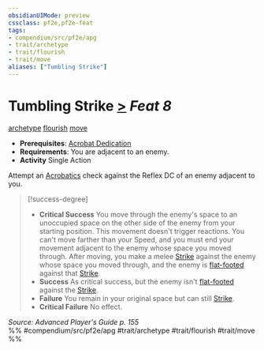```yaml
---
obsidianUIMode: preview
cssclass: pf2e,pf2e-feat
tags:
- compendium/src/pf2e/apg
- trait/archetype
- trait/flourish
- trait/move
aliases: ["Tumbling Strike"]
---
```

# Tumbling Strike  [>](chapter-9-playing-the-game.md#Actions "Single Action") *Feat 8*  
[archetype](archetype.md "Archetype Feat Trait")  [flourish](flourish.md "Flourish Combat Trait")  [move](move.md "Move Combat Trait")  

- **Prerequisites**: [Acrobat Dedication](acrobat-dedication-apg.md)
- **Requirements**: You are adjacent to an enemy.
- **Activity** Single Action

Attempt an [Acrobatics](skills.md#Acrobatics) check against the Reflex DC of an enemy adjacent to you.

> [!success-degree] 
> - **Critical Success** You move through the enemy's space to an unoccupied space on the other side of the enemy from your starting position. This movement doesn't trigger reactions. You can't move farther than your Speed, and you must end your movement adjacent to the enemy whose space you moved through. After moving, you make a melee [Strike](strike.md) against the enemy whose space you moved through, and the enemy is [flat-footed](conditions.md#Flat-footed) against that [Strike](strike.md).
> - **Success** As critical success, but the enemy isn't [flat-footed](conditions.md#Flat-footed) against the [Strike](strike.md).
> - **Failure** You remain in your original space but can still [Strike](strike.md).
> - **Critical Failure** No effect.

*Source: Advanced Player's Guide p. 155*  
%% #compendium/src/pf2e/apg #trait/archetype #trait/flourish #trait/move %%